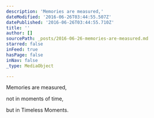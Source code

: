 ```yaml
---
description: 'Memories are measured,'
dateModified: '2016-06-26T03:44:55.507Z'
datePublished: '2016-06-26T03:44:55.710Z'
title: ''
author: []
sourcePath: _posts/2016-06-26-memories-are-measured.md
starred: false
inFeed: true
hasPage: false
inNav: false
_type: MediaObject

---
```

Memories are measured,

not in moments of time,

but in Timeless Moments.